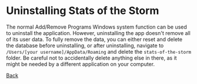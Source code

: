# Uninstalling Stats of the Storm

The normal Add/Remove Programs Windows system function can be used to uninstall the application.
However, uninstalling the app doesn't remove all of its user data. To fully remove the data, you can
either reset and delete the database before uninstalling, or after uninstalling, navigate to
`/Users/[your username]/AppData/Roaming` and delete the `stats-of-the-storm` folder. Be careful
not to accidentally delete anything else in there, as it might be needed by a different application
on your computer.

[Back](https://ebshimizu.github.io/stats-of-the-storm/)